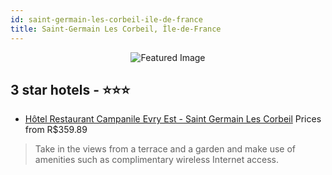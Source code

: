 ```yaml
---
id: saint-germain-les-corbeil-ile-de-france
title: Saint-Germain Les Corbeil, Île-de-France
---
```


<center><img src="https://i.travelapi.com/hotels/2000000/1580000/1571800/1571762/710f267f_z.jpg" alt="Featured Image" /></center>


##  3 star hotels - ⭐️⭐️⭐️

-    [Hôtel Restaurant Campanile Evry Est - Saint Germain Les Corbeil](https://us.hurb.com/hotels/saint-germain-les-corbeil/hotel-restaurant-campanile-evry-est-saint-germain-les-corbeil-JNP-JP929432?cmp=18055) Prices from R$359.89
   > Take in the views from a terrace and a garden and make use of amenities such as complimentary wireless Internet access.
